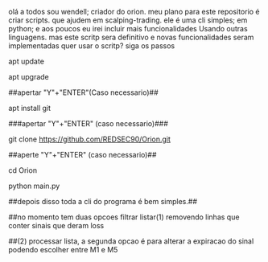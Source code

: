 olá a todos sou wendell; criador do orion.
meu plano para este repositorio é criar scripts.
que ajudem em scalping-trading.
ele é uma cli simples; em python;
e aos poucos eu irei incluir mais funcionalidades
Usando outras linguagens. mas este scritp
sera definitivo e novas funcionalidades seram implementadas
quer usar o scritp?
siga os passos 

apt update

apt upgrade

##apertar "Y"+"ENTER"(Caso necessario)##

apt install git

###apertar "Y"+"ENTER" (caso necessario)###

git clone https://github.com/REDSEC90/Orion.git

##aperte "Y"+"ENTER" (caso necessario)##

cd Orion

python main.py

##depois disso toda a cli do programa é bem simples.##

##no momento tem duas opcoes filtrar listar(1) removendo linhas que conter sinais que deram loss

##(2) processar lista, a segunda opcao é para alterar a expiracao do sinal podendo escolher entre M1 e M5
